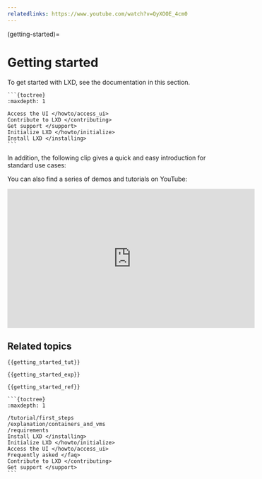 ```yaml
---
relatedlinks: https://www.youtube.com/watch?v=QyXOOE_4cm0
---
```


(getting-started)=
# Getting started

To get started with LXD, see the documentation in this section.

````{only} diataxis
```{toctree}
:maxdepth: 1

Access the UI </howto/access_ui>
Contribute to LXD </contributing>
Get support </support>
Initialize LXD </howto/initialize>
Install LXD </installing>
```
````

In addition, the following clip gives a quick and easy introduction for standard use cases:

<div>
 <script id="asciicast-226224" src="https://asciinema.org/a/226224.js" async></script>
</div>

You can also find a series of demos and tutorials on YouTube:

<iframe width="560" height="315" src="https://www.youtube.com/embed/videoseries?list=PLddduKsl-KEhleT9VTR4hbtlNdtMr6cFd" title="YouTube video player" frameborder="0" allow="accelerometer; autoplay; clipboard-write; encrypted-media; gyroscope; picture-in-picture" allowfullscreen></iframe>

## Related topics

```{only} diataxis
{{getting_started_tut}}

{{getting_started_exp}}

{{getting_started_ref}}
```

````{only} topical
```{toctree}
:maxdepth: 1

/tutorial/first_steps
/explanation/containers_and_vms
/requirements
Install LXD </installing>
Initialize LXD </howto/initialize>
Access the UI </howto/access_ui>
Frequently asked </faq>
Contribute to LXD </contributing>
Get support </support>
```
````

